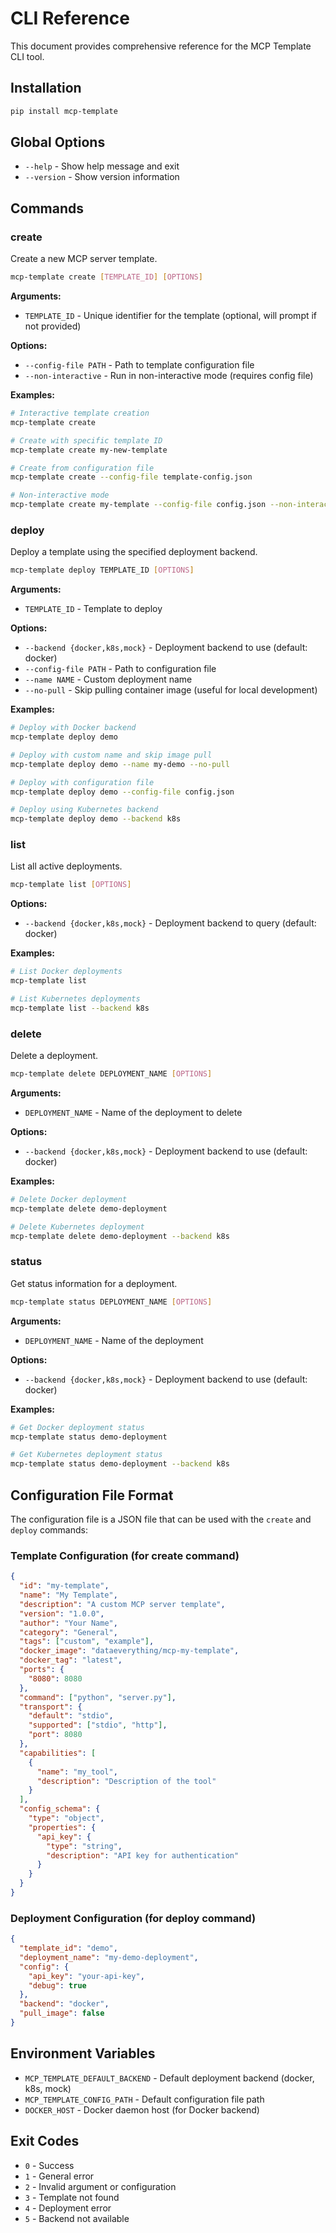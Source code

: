 # CLI Reference

This document provides comprehensive reference for the MCP Template CLI tool.

## Installation

```bash
pip install mcp-template
```

## Global Options

- `--help` - Show help message and exit
- `--version` - Show version information

## Commands

### create

Create a new MCP server template.

```bash
mcp-template create [TEMPLATE_ID] [OPTIONS]
```

**Arguments:**
- `TEMPLATE_ID` - Unique identifier for the template (optional, will prompt if not provided)

**Options:**
- `--config-file PATH` - Path to template configuration file
- `--non-interactive` - Run in non-interactive mode (requires config file)

**Examples:**
```bash
# Interactive template creation
mcp-template create

# Create with specific template ID
mcp-template create my-new-template

# Create from configuration file
mcp-template create --config-file template-config.json

# Non-interactive mode
mcp-template create my-template --config-file config.json --non-interactive
```

### deploy

Deploy a template using the specified deployment backend.

```bash
mcp-template deploy TEMPLATE_ID [OPTIONS]
```

**Arguments:**
- `TEMPLATE_ID` - Template to deploy

**Options:**
- `--backend {docker,k8s,mock}` - Deployment backend to use (default: docker)
- `--config-file PATH` - Path to configuration file
- `--name NAME` - Custom deployment name
- `--no-pull` - Skip pulling container image (useful for local development)

**Examples:**
```bash
# Deploy with Docker backend
mcp-template deploy demo

# Deploy with custom name and skip image pull
mcp-template deploy demo --name my-demo --no-pull

# Deploy with configuration file
mcp-template deploy demo --config-file config.json

# Deploy using Kubernetes backend
mcp-template deploy demo --backend k8s
```

### list

List all active deployments.

```bash
mcp-template list [OPTIONS]
```

**Options:**
- `--backend {docker,k8s,mock}` - Deployment backend to query (default: docker)

**Examples:**
```bash
# List Docker deployments
mcp-template list

# List Kubernetes deployments
mcp-template list --backend k8s
```

### delete

Delete a deployment.

```bash
mcp-template delete DEPLOYMENT_NAME [OPTIONS]
```

**Arguments:**
- `DEPLOYMENT_NAME` - Name of the deployment to delete

**Options:**
- `--backend {docker,k8s,mock}` - Deployment backend to use (default: docker)

**Examples:**
```bash
# Delete Docker deployment
mcp-template delete demo-deployment

# Delete Kubernetes deployment
mcp-template delete demo-deployment --backend k8s
```

### status

Get status information for a deployment.

```bash
mcp-template status DEPLOYMENT_NAME [OPTIONS]
```

**Arguments:**
- `DEPLOYMENT_NAME` - Name of the deployment

**Options:**
- `--backend {docker,k8s,mock}` - Deployment backend to use (default: docker)

**Examples:**
```bash
# Get Docker deployment status
mcp-template status demo-deployment

# Get Kubernetes deployment status
mcp-template status demo-deployment --backend k8s
```

## Configuration File Format

The configuration file is a JSON file that can be used with the `create` and `deploy` commands:

### Template Configuration (for create command)

```json
{
  "id": "my-template",
  "name": "My Template",
  "description": "A custom MCP server template",
  "version": "1.0.0",
  "author": "Your Name",
  "category": "General",
  "tags": ["custom", "example"],
  "docker_image": "dataeverything/mcp-my-template",
  "docker_tag": "latest",
  "ports": {
    "8080": 8080
  },
  "command": ["python", "server.py"],
  "transport": {
    "default": "stdio",
    "supported": ["stdio", "http"],
    "port": 8080
  },
  "capabilities": [
    {
      "name": "my_tool",
      "description": "Description of the tool"
    }
  ],
  "config_schema": {
    "type": "object",
    "properties": {
      "api_key": {
        "type": "string",
        "description": "API key for authentication"
      }
    }
  }
}
```

### Deployment Configuration (for deploy command)

```json
{
  "template_id": "demo",
  "deployment_name": "my-demo-deployment",
  "config": {
    "api_key": "your-api-key",
    "debug": true
  },
  "backend": "docker",
  "pull_image": false
}
```

## Environment Variables

- `MCP_TEMPLATE_DEFAULT_BACKEND` - Default deployment backend (docker, k8s, mock)
- `MCP_TEMPLATE_CONFIG_PATH` - Default configuration file path
- `DOCKER_HOST` - Docker daemon host (for Docker backend)

## Exit Codes

- `0` - Success
- `1` - General error
- `2` - Invalid argument or configuration
- `3` - Template not found
- `4` - Deployment error
- `5` - Backend not available
